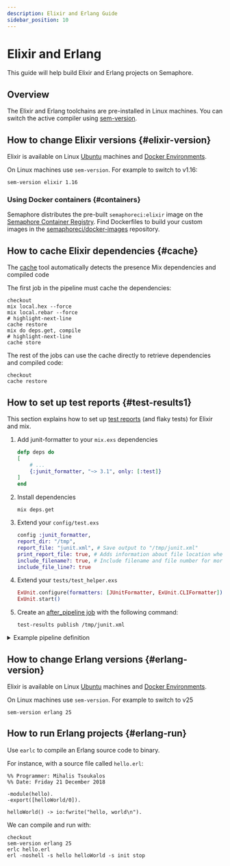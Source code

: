 ```yaml
---
description: Elixir and Erlang Guide
sidebar_position: 10
---
```


# Elixir and Erlang







This guide will help build Elixir and Erlang projects on Semaphore.

## Overview

The Elixir and Erlang toolchains are pre-installed in Linux machines. You can switch the active compiler using [sem-version](../../reference/toolbox#sem-version).

## How to change Elixir versions {#elixir-version}

Elixir is available on Linux [Ubuntu](../../reference/os-ubuntu) machines and [Docker Environments](../../using-semaphore/pipelines#docker-environments).

On Linux machines use `sem-version`. For example to switch to v1.16:

```shell
sem-version elixir 1.16
```

### Using Docker containers {#containers}

Semaphore distributes the pre-built `semaphoreci:elixir` image on the [Semaphore Container Registry](../../using-semaphore/containers/container-registry#elixir). Find Dockerfiles to build your custom images in the [semaphoreci/docker-images](https://github.com/semaphoreci/docker-images) repository.

## How to cache Elixir dependencies {#cache}

The [cache](../../reference/toolbox#cache) tool automatically detects the presence Mix dependencies and compiled code

The first job in the pipeline must cache the dependencies:

```shell
checkout
mix local.hex --force
mix local.rebar --force
# highlight-next-line
cache restore
mix do deps.get, compile
# highlight-next-line
cache store
```

The rest of the jobs can use the cache directly to retrieve dependencies and compiled code:

```shell
checkout
cache restore
```

## How to set up test reports {#test-results1}

This section explains how to set up [test reports](../../using-semaphore/tests/test-reports) (and flaky tests) for Elixir and mix.

<Steps>

1. Add  junit-formatter to your `mix.exs` dependencies

    ```elixir
    defp deps do
    [
        # ...
        {:junit_formatter, "~> 3.1", only: [:test]}
    ]
    end
    ```

2. Install dependencies

    ```shell
    mix deps.get
    ```

3. Extend your `config/test.exs`

    ```elixir
    config :junit_formatter,
    report_dir: "/tmp",
    report_file: "junit.xml", # Save output to "/tmp/junit.xml"
    print_report_file: true, # Adds information about file location when suite finishes
    include_filename?: true, # Include filename and file number for more insights
    include_file_line?: true
    ```

4. Extend your `tests/test_helper.exs`

    ```elixir
    ExUnit.configure(formatters: [JUnitFormatter, ExUnit.CLIFormatter])
    ExUnit.start()
    ```

5. Create an [after_pipeline job](../../using-semaphore/pipelines#after-pipeline-job) with the following command:

    ```shell
    test-results publish /tmp/junit.xml
    ```

</Steps>

<details>
<summary>Example pipeline definition</summary>
<div>

```yaml title="Test reports in Elixir"
- name: Tests
  task:
    prologue:
      commands:
        - checkout
        - mix deps.get
    jobs:
      - name: Elixir Tests
        commands:
          - mix test
    epilogue:
      always:
        commands:
          - test-results publish /tmp/junit.xml
```

</div>
</details>

## How to change Erlang versions {#erlang-version}

Elixir is available on Linux [Ubuntu](../../reference/os-ubuntu) machines and [Docker Environments](../../using-semaphore/pipelines#docker-environments).

On Linux machines use `sem-version`. For example to switch to v25

```shell
sem-version erlang 25
```

## How to run Erlang projects {#erlang-run}

Use `earlc` to compile an Erlang source code to binary.

For instance, with a source file called `hello.erl`:

```earlang
%% Programmer: Mihalis Tsoukalos
%% Date: Friday 21 December 2018

-module(hello).
-export([helloWorld/0]).

helloWorld() -> io:fwrite("hello, world\n").
```

We can compile and run with:

```shell
checkout
sem-version erlang 25
erlc hello.erl
erl -noshell -s hello helloWorld -s init stop
```
